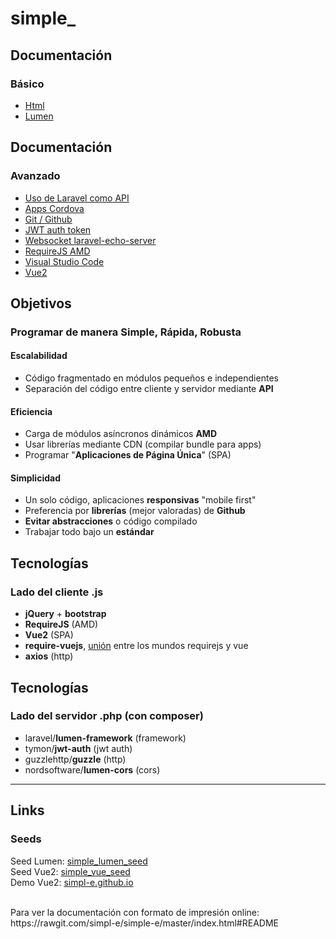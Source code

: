 
# simple_

## Documentación
### Básico

- [Html](html.md)
- [Lumen](#lumen)

## Documentación
### Avanzado

- [Uso de Laravel como API](#api)
- [Apps Cordova](#cordova)
- [Git / Github](#git)
- [JWT auth token](#jwt)
- [Websocket laravel-echo-server](#laravel-echo-server)
- [RequireJS AMD](#requirejs)
- [Visual Studio Code](#vscode)
- [Vue2](#vue)

## Objetivos
### Programar de manera Simple, Rápida, Robusta

#### Escalabilidad
- Código fragmentado en módulos pequeños e independientes
- Separación del código entre cliente y servidor mediante **API**

#### Eficiencia
- Carga de módulos asíncronos dinámicos **AMD**
- Usar librerías mediante CDN (compilar bundle para apps)
- Programar "**Aplicaciones de Página Única**" (SPA)

#### Simplicidad
- Un solo código, aplicaciones **responsivas** "mobile first"
- Preferencia por **librerías** (mejor valoradas) de **Github**
- **Evitar abstracciones** o código compilado
- Trabajar todo bajo un **estándar**

## Tecnologías
### Lado del cliente .js

- **jQuery** + **bootstrap**
- **RequireJS** (AMD)
- **Vue2** (SPA)
- **require-vuejs**, [unión](https://github.com/edgardleal/require-vuejs) entre los mundos requirejs y vue
- **axios** (http)

## Tecnologías
### Lado del servidor .php (con composer)

- laravel/**lumen-framework** (framework)
- tymon/**jwt-auth** (jwt auth)
- guzzlehttp/**guzzle** (http)
- nordsoftware/**lumen-cors** (cors)

---

## Links
### Seeds

Seed Lumen:
[simple_lumen_seed](https://github.com/simpl-e/simple_lumen_seed)  
Seed Vue2:
[simple_vue_seed](https://github.com/simpl-e/simple_vue_seed)  
Demo Vue2:
[simpl-e.github.io](http://simpl-e.github.io)  

<div class="d-none">
  <br>
    Para ver la documentación con formato de impresión online: https://rawgit.com/simpl-e/simple-e/master/index.html#README
</div>
